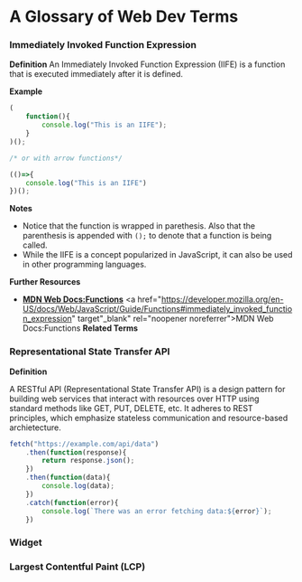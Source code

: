 # A Glossary of Web Dev Terms

### Immediately Invoked Function Expression

**Definition**
An Immediately Invoked Function Expression (IIFE) is a function that is executed immediately after it is defined.

**Example**

```javascript
(
    function(){
        console.log("This is an IIFE");    
    }
)();

/* or with arrow functions*/

(()=>{
    console.log("This is an IIFE")
})();

```

**Notes**

- Notice that the function is wrapped in parethesis. Also that the parenthesis is appended with ``();`` to denote that a function is being called.
- While the IIFE is a concept popularized in JavaScript, it can also be used in other programming languages.

**Further Resources**

- [**MDN Web Docs:Functions**](https://developer.mozilla.org/en-US/docs/Web/JavaScript/Guide/Functions#immediately_invoked_function_expression)
<a href="<https://developer.mozilla.org/en-US/docs/Web/JavaScript/Guide/Functions#immediately_invoked_function_expression>" target"_blank" rel="noopener noreferrer">MDN Web Docs:Functions</a>
**Related Terms**

### Representational State Transfer API

**Definition**

A RESTful API (Representational State Transfer API) is a design pattern for building web services that interact
with resources over HTTP using standard methods like GET, PUT, DELETE, etc. It adheres to REST principles, which emphasize stateless
communication and resource-based archietecture.

```javascript
fetch("https://example.com/api/data")
    .then(function(response){
        return response.json();
    })
    .then(function(data){
        console.log(data);
    })
    .catch(function(error){
        console.log(`There was an error fetching data:${error}`);
    })
```

### Widget

### Largest Contentful Paint (LCP)
